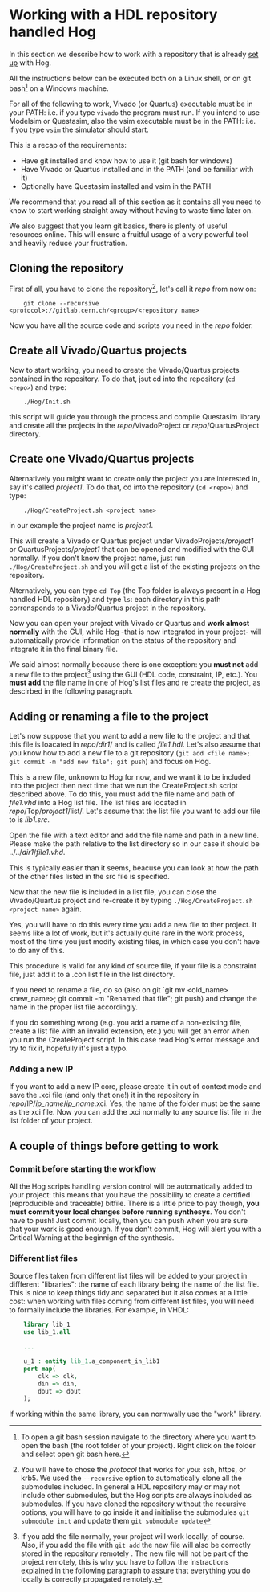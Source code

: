 # Working with a HDL repository handled Hog

In this section we describe how to work with a repository that is already [set up](./03-setupNewHogProject.md) with Hog.

All the instructions below can be executed both on a Linux shell, or on git bash[^1] on a Windows machine.

[^1]: To open a git bash session navigate to the directory where you want to open the bash (the root folder of your project). Right click on the folder and select open git bash here.

For all of the following to work, Vivado (or Quartus) executable must be in your PATH: i.e. if you type `vivado` the program must run. If you intend to use Modelsim or Questasim, also the vsim executable must be in the PATH: i.e. if you type `vsim` the simulator should start.

This is a recap of the requirements:

- Have git installed and know how to use it (git bash for windows)
- Have Vivado or Quartus installed and in the PATH (and be familiar with it)
- Optionally have Questasim installed and vsim in the PATH

We recommend that you read all of this section as it contains all you need to know to start working straight away without having to waste time later on.

We also suggest that you learn git basics, there is plenty of useful resources online. This will ensure a fruitful usage of a very powerful tool and heavily reduce your frustration.

## Cloning the repository
First of all, you have to clone the repository[^2], let's call it *repo* from now on:

```console
	git clone --recursive <protocol>://gitlab.cern.ch/<group>/<repository name>
```

Now you have all the source code and scripts you need in the *repo* folder.

[^2]: You will have to chose the *protocol* that works for you: ssh, https, or krb5. We used the `--recursive` option to automatically clone all the submodules included. In general a HDL repository may or may not include other submodules, but the Hog scripts are always included as submodules. If you have cloned the repository without the recursive options, you will have to go inside it and initialise the submodules `git submodule init` and update them `git submodule update` 


## Create all Vivado/Quartus projects
Now to start working, you need to create the Vivado/Quartus projects contained in the repository. To do that, jsut cd into the repository (`cd <repo>`) and type:

```console
	./Hog/Init.sh
```

this script will guide you through the process and compile Questasim library and create all the projects in the *repo*/VivadoProject or *repo*/QuartusProject directory.

## Create one Vivado/Quartus projects
Alternatively you might want to create only the project you are interested in, say it's called *project1*.
To do that, cd into the repository (`cd <repo>`) and type:

```console
	./Hog/CreateProject.sh <project name>
```

in our example the project name is *project1*.

This will create a Vivado or Quartus project under VivadoProjects/*project1* or QuartusProjects/*project1* that can be opened and modified with the GUI normally.
If you don't know the project name, just run `./Hog/CreateProject.sh` and you will get a list of the existing projects on the repository.

Alternatively, you can type `cd Top` (the Top folder is always present in a Hog handled HDL repository) and type `ls`: each directory in this path corrensponds to a Vivado/Quartus project in the repository.

Now you can open your project with Vivado or Quartus and **work almost normally** with the GUI, while Hog -that is now integrated in your project- will automatically provide information on the status of the repository and integrate it in the final binary file.

[^5]: The CreateProject script, integrates Hog's Tcl scripts in the Vivado/Quartus project without you noticing it. From now on, Hog scripts will run automatically, every time you start the sysnthesis or any other step in the workflow. The most important script is the pre-synthesis one that interacts with your local git repository and integrates its version and git commit SHA into your HDL project by means of HDL generic parameters.

We said almost normally because there is one exception: you **must not** add a new file to the project[^3] using the GUI (HDL code, constraint, IP, etc.). You **must add** the file name in one of Hog's list files and re create the project, as descirbed in the following paragraph.

[^3]: If you add the file normally, your project will work locally, of course. Also, if you add the file with `git add` the new file will also be correctly stored in the repository remotely . The new file will not be part of the project remotely, this is why you have to follow the instractions explained in the following paragraph to assure that everything you do locally is correctly propagated remotely.

## Adding or renaming a file to the project
Let's now suppose that you want to add a new file to the project and that this file is loacated in *repo*/*dir1*/ and is called *file1.hdl*. Let's also assume that you know how to add a new file to a git repository (`git add <file name>; git commit -m "add new file"; git push`) and focus on Hog.

This is a new file, unknown to Hog for now, and we want it to be included into the project then next time that we run the CreateProject.sh script described above. To do this, you must add the file name and path of *file1.vhd* into a Hog list file. The list files are located in *repo*/Top/*project1*/list/. Let's assume that the list file you want to add our file to is *lib1.src*.

Open the file with a text editor and add the file name and path in a new line. Please make the path relative to the list directory so in our case it should be ../../*dir1*/*file1.vhd*.

This is typically easier than it seems, beacuse you can look at how the path of the other files listed in the src file is specified.

Now that the new file is included in a list file, you can close the Vivado/Quartus project and re-create it by typing `./Hog/CreateProject.sh <project name>` again.

Yes, you will have to do this every time you add a new file to ther project. It seems like a lot of work, but it's actually quite rare in the work process, most of the time you just modify existing files, in which case you don't have to do any of this.

This procedure is valid for any kind of source file, if your file is a constraint file, just add it to a .con list file in the list directory.

If you need to rename a file, do so (also on git `git mv <old_name> <new_name>; git commit -m "Renamed that file"; git push) and change the name in the proper list file accordingly.

If you do something wrong (e.g. you add a name of a non-existing file, create a list file with an invalid extension, etc.) you will get an error when you run the CreateProject script. In this case read Hog's error message and try to fix it, hopefully it's just a typo.

### Adding a new IP 
If you want to add a new IP core, please create it in out of context mode and save the .xci file (and only that one!) it in the repository in *repo*/IP/*ip_name*/*ip_name*.xci. Yes, the name of the folder must be the same as the xci file.
Now you can add the .xci normally to any source list file in the list folder of your project.


## A couple of things before getting to work

### Commit before starting the workflow
All the Hog scripts handling version control will be automatically added to your project: this means that you have the possibility to create a certified (reproducible and traceable) bitfile. There is a little price to pay though, **you must commit your local changes before running synthesys**. You don't have to push! Just commit locally, then you can push when you are sure that your work is good enough.
If you don't commit, Hog will alert you with a Critical Warning at the beginnign of the synthesis.


### Different list files
Source files taken from different list files will be added to your project in diffferent "libraries": the name of each library being the name of the list file. This is nice to keep things tidy and separated but it also comes at a little cost: when working with files coming from different list files, you will need to formally include the libraries. For example, in VHDL:

```vhdl
	library lib_1
	use lib_1.all

	...

	u_1 : entity lib_1.a_component_in_lib1 
	port map(
		clk => clk,
		din => din,
		dout => dout
	);
```

If working within the same library, you can normwally use the "work" library.
